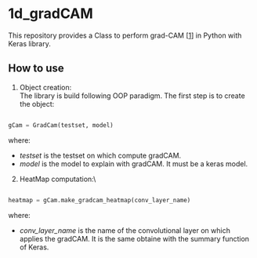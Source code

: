 # 1d_gradCAM

This repository provides a Class to perform grad-CAM [[1](https://arxiv.org/abs/1610.02391)] in Python with Keras library. 

## How to use

1. Object creation:\
The library is build following OOP paradigm. The first step is to create the object: 
```python

gCam = GradCam(testset, model)

```
where: 
* *testset* is the testset on which compute gradCAM.
* *model* is the model to explain with gradCAM. It must be a keras model. 

2. HeatMap computation:\
```python

heatmap = gCam.make_gradcam_heatmap(conv_layer_name)

```
where:
* *conv_layer_name* is the name of the convolutional layer on which applies the gradCAM. It is the same obtaine with the summary function of Keras. 

